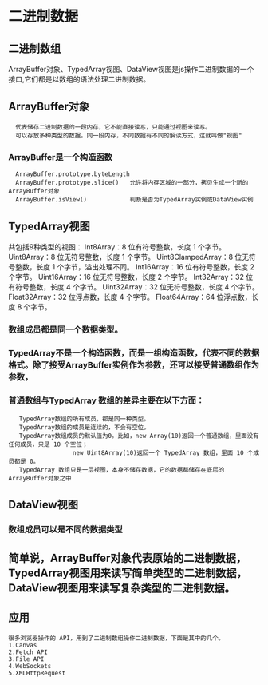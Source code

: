 # 二进制数据
 ## 二进制数组
   ArrayBuffer对象、TypedArray视图、DataView视图是js操作二进制数据的一个接口,它们都是以数组的语法处理二进制数据。 
 ## ArrayBuffer对象
      代表储存二进制数据的一段内存，它不能直接读写，只能通过视图来读写。
      可以存放多种类型的数据。同一段内存，不同数据有不同的解读方式，这就叫做"视图"
  ### ArrayBuffer是一个构造函数
      ArrayBuffer.prototype.byteLength
      ArrayBuffer.prototype.slice()   允许将内存区域的一部分，拷贝生成一个新的ArrayBuffer对象
      ArrayBuffer.isView()            判断是否为TypedArray实例或DataView实例

## TypedArray视图
共包括9种类型的视图：
Int8Array：8 位有符号整数，长度 1 个字节。
Uint8Array：8 位无符号整数，长度 1 个字节。
Uint8ClampedArray：8 位无符号整数，长度 1 个字节，溢出处理不同。
Int16Array：16 位有符号整数，长度 2 个字节。
Uint16Array：16 位无符号整数，长度 2 个字节。
Int32Array：32 位有符号整数，长度 4 个字节。
Uint32Array：32 位无符号整数，长度 4 个字节。
Float32Array：32 位浮点数，长度 4 个字节。
Float64Array：64 位浮点数，长度 8 个字节。

  ### 数组成员都是同一个数据类型。
  ### TypedArray不是一个构造函数，而是一组构造函数，代表不同的数据格式。除了接受ArrayBuffer实例作为参数，还可以接受普通数组作为参数，
  ### 普通数组与TypedArray 数组的差异主要在以下方面：
       TypedArray数组的所有成员，都是同一种类型。
       TypedArray数组的成员是连续的，不会有空位。
       TypedArray数组成员的默认值为0。比如，new Array(10)返回一个普通数组，里面没有任何成员，只是 10 个空位；
                      new Uint8Array(10)返回一个 TypedArray 数组，里面 10 个成员都是 0。
       TypedArray 数组只是一层视图，本身不储存数据，它的数据都储存在底层的ArrayBuffer对象之中

## DataView视图
   ### 数组成员可以是不同的数据类型

 ## 简单说，ArrayBuffer对象代表原始的二进制数据，TypedArray视图用来读写简单类型的二进制数据，DataView视图用来读写复杂类型的二进制数据。  

 ## 应用
    很多浏览器操作的 API，用到了二进制数组操作二进制数据，下面是其中的几个。
    1.Canvas 
    2.Fetch API  
    3.File API 
    4.WebSockets 
    5.XMLHttpRequest